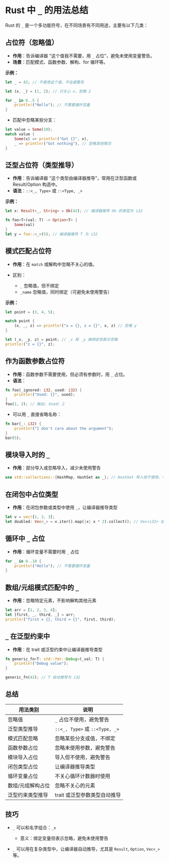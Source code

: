 # Rust 中 `_` 的用法总结

Rust 的 `_` 是一个多功能符号，在不同场景有不同用途，主要有以下几类：


## 占位符（忽略值）

* **作用**：告诉编译器 “这个值我不需要，用 `_` 占位”，避免未使用变量警告。
* **场景**：匹配模式、函数参数、解构、for 循环等。

**示例：**

```rust
let _ = 42; // 不使用这个值，不会报警告

let (x, _) = (1, 2); // 只关心 x，忽略 2

for _ in 0..5 {
    println!("Hello"); // 不需要循环变量
}
```

* 匹配中忽略某些分支：

```rust
let value = Some(10);
match value {
    Some(x) => println!("Got {}", x),
    _ => println!("Got nothing"), // 忽略其他情况
}
```

## 泛型占位符（类型推导）

* **作用**：告诉编译器 “这个类型由编译器推导”，常用在泛型函数或 Result/Option 构造中。
* **语法**：`::<_, Type>` 或 `::<Type, _>`

**示例：**

```rust
let x: Result<_, String> = Ok(42); // 编译器推导 Ok 的类型为 i32

fn foo<T>(val: T) -> Option<T> {
    Some(val)
}
let y = foo::<_>(5); // 编译器推导 T 为 i32
```


## 模式匹配占位符

* **作用**：在 `match` 或解构中忽略不关心的值。
* 区别：

  * `_` 忽略值，但不绑定
  * `_name` 忽略值，同时绑定（可避免未使用警告）

**示例：**

```rust
let point = (3, 4, 5);

match point {
    (x, _, z) => println!("x = {}, z = {}", x, z) // 忽略 y
}

let (_x, _y, z) = point; // _x 和 _y 被绑定但表示忽略
println!("z = {}", z);
```

## 作为函数参数占位符

* **作用**：函数参数不需要使用，但必须有参数时，用 `_` 占位。
* **语法**：

```rust
fn foo(_ignored: i32, used: i32) {
    println!("Used: {}", used);
}
foo(1, 2); // 输出: Used: 2
```

* 可以用 `_` 直接省略名称：

```rust
fn bar(_: i32) {
    println!("I don't care about the argument");
}
bar(5);
```


## 模块导入时的 `_`

* **作用**：部分导入或忽略导入，减少未使用警告

```rust
use std::collections::{HashMap, HashSet as _}; // HashSet 导入但不使用，不会警告
```


## 在闭包中占位类型

* **作用**：在闭包参数或类型中使用 `_`，让编译器推导类型

```rust
let v = vec![1, 2, 3];
let doubled: Vec<_> = v.iter().map(|x| x * 2).collect(); // Vec<i32> 自动推导
```


## 循环中 `_` 占位

* **作用**：循环变量不需要时用 `_` 占位

```rust
for _ in 0..10 {
    println!("Hello"); // 不需要循环变量
}
```


## 数组/元组模式匹配中的 `_`

* **作用**：忽略特定元素，不影响解构其他元素

```rust
let arr = [1, 2, 3, 4];
let [first, _, third, _] = arr;
println!("first = {}, third = {}", first, third);
```


## `_` 在泛型约束中

* **作用**：在 trait 或泛型约束中让编译器推导类型

```rust
fn generic_fn<T: std::fmt::Debug>(_val: T) {
    println!("Debug value");
}

generic_fn(42); // T 自动推导为 i32
```


## 总结

| 用法类别      | 说明                            |
| --------- | ----------------------------- |
| 忽略值       | `_` 占位不使用，避免警告                |
| 泛型类型推导    | `::<_, Type>` 或 `::<Type, _>` |
| 模式匹配忽略    | 忽略某些分支或值，不绑定                  |
| 函数参数占位    | 忽略未使用参数，避免警告                  |
| 模块导入占位    | 导入但不使用，避免警告                   |
| 闭包类型占位    | 让编译器推导类型                      |
| 循环变量占位    | 不关心循环计数器时使用                   |
| 数组/元组解构占位 | 忽略不关心的元素                      |
| 泛型约束类型推导  | trait 或泛型参数类型自动推导             |


## 技巧

* `_` 可以和名字组合：`_x`

  * 意义：绑定变量但表示忽略，避免未使用警告
* `_` 可以用在复杂类型中，让编译器自动推导，尤其是 `Result`, `Option`, `Vec<_>` 等。
